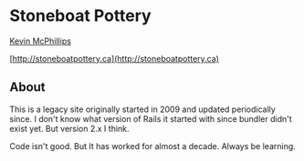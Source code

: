 # Stoneboat Pottery

[Kevin McPhillips](mailto:github@kevinmcphillips.ca)

[http://stoneboatpottery.ca](http://stoneboatpottery.ca)


## About

This is a legacy site originally started in 2009 and updated periodically since. I don't know what version of Rails it started with since bundler didn't exist yet. But version 2.x I think.

Code isn't good. But It has worked for almost a decade. Always be learning.
